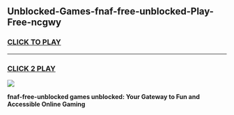 
## Unblocked-Games-fnaf-free-unblocked-Play-Free-ncgwy
<h3>
<a href="https://premium76.site?title=fnaf-free-unblocked&ref=20M">CLICK TO PLAY</a></h3>
<hr>

<h3>
<a href="https://premium76.site?title=fnaf-free-unblocked&ref=20M">CLICK 2 PLAY</a>
  
</h3>

<a href="https://premium76.site?title=fnaf-free-unblocked&ref=19M"><img src="https://clearcache.store/games.png"></a>


**fnaf-free-unblocked games unblocked: Your Gateway to Fun and Accessible Online Gaming**
